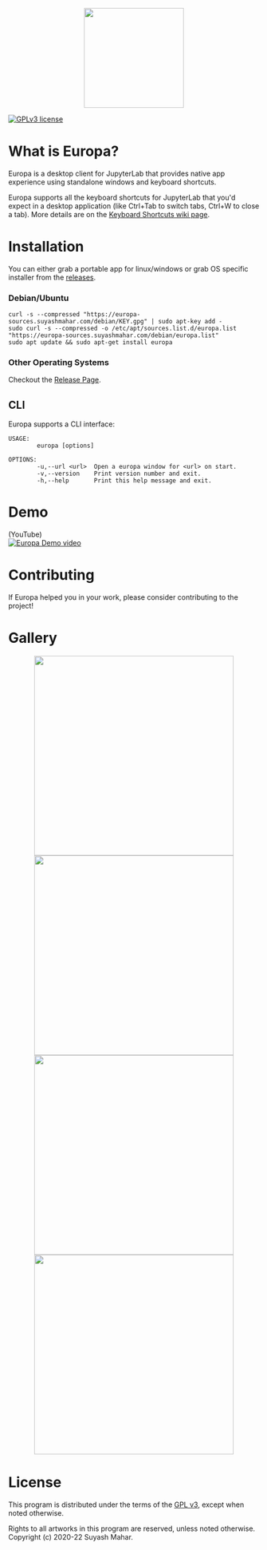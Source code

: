 <p align="center">
  <img height="200" src="github-assets/banner.svg">
</p>

[![GPLv3 license](https://img.shields.io/badge/License-GPLv3-blue.svg)](http://perso.crans.org/besson/LICENSE.html)

# What is Europa?
Europa is a desktop client for JupyterLab that provides native app experience using standalone windows and keyboard shortcuts. 

Europa supports all the keyboard shortcuts for JupyterLab that you'd expect in a desktop application (like Ctrl+Tab to switch tabs, Ctrl+W to close a tab). More details are on the [Keyboard Shortcuts wiki page](https://github.com/suyashmahar/europa/wiki/Keyboard-shortcuts).

# Installation
You can either grab a portable app for linux/windows or grab OS specific installer from the [releases](https://github.com/suyashmahar/europa/releases).

### Debian/Ubuntu

```
curl -s --compressed "https://europa-sources.suyashmahar.com/debian/KEY.gpg" | sudo apt-key add -
sudo curl -s --compressed -o /etc/apt/sources.list.d/europa.list "https://europa-sources.suyashmahar.com/debian/europa.list"
sudo apt update && sudo apt-get install europa
```

### Other Operating Systems
Checkout the [Release Page](https://github.com/suyashmahar/europa/releases).

## CLI
Europa supports a CLI interface:
```
USAGE:
        europa [options]

OPTIONS:
        -u,--url <url>  Open a europa window for <url> on start.
        -v,--version    Print version number and exit.
        -h,--help       Print this help message and exit.
```

# Demo
(YouTube)  
[![Europa Demo video](https://imgur.com/download/dyLvkW8/)](https://www.youtube.com/watch?v=Qg6RwUoB6G0)

# Contributing
If Europa helped you in your work, please consider contributing to the project!

# Gallery

<p align="center">
  <img src="https://user-images.githubusercontent.com/21097167/134625146-a7b7d0e1-2d2f-4d30-84ff-de6dfde8fae6.png" width="400"> <img src="https://user-images.githubusercontent.com/21097167/134624744-1788ec8a-d75d-4e0e-91cf-f3e6257f4bed.png" width="400"> <img src="https://user-images.githubusercontent.com/21097167/134625215-b8dcc470-47d0-42d7-9796-c8a1fed002c0.png" width="400"> <img src="https://user-images.githubusercontent.com/21097167/134625337-49968b54-3163-4eb3-8afa-1f9c0282f20d.png" width="400">
</p>



# License
This program is distributed under the terms of the [GPL v3](https://perso.crans.org/besson/LICENSE.html), except when noted otherwise.

Rights to all artworks in this program are reserved, unless noted otherwise. Copyright (c) 2020-22 Suyash Mahar.
